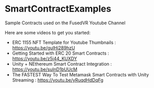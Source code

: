 # SmartContractExamples

Sample Contracts used on the FusedVR Youtube Channel

Here are some videos to get you started:

- ERC 1155 NFT Template for Youtube Thumbnails : https://youtu.be/gulHi289hzU
- Getting Started with ERC 20 Smart Contracts : https://youtu.be/z5i44_KUXDY
- Unity + NEthereum Smart Contract Integration : https://youtu.be/suInD1bUUcM
- The FASTEST Way To Test Metamask Smart Contracts with Unity Streaming : https://youtu.be/yRuqdHdDqFg
